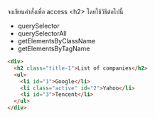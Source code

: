 จงเขียนคำสั่งเพื่อ access \<h2> โดยใช้วิธีต่อไปนี้
- querySelector
- querySelectorAll
- getElementsByClassName
- getElementsByTagName


```html
<div>
  <h2 class="title-1">List of companies</h2>
  <ul>
    <li id="1">Google</li>
    <li class="active" id="2">Yahoo</li>
    <li id="3">Tencent</li>
  </ul>
</div>

```